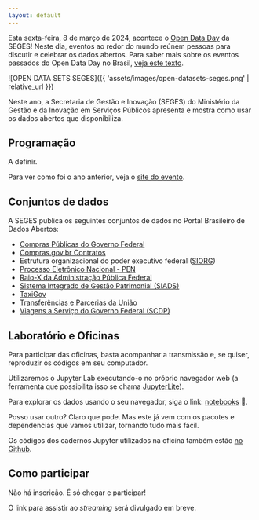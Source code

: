 ```yaml
---
layout: default
---
```


Esta sexta-feira, 8 de março de 2024, acontece o
[Open Data Day](https://opendataday.org/pt_br/) da SEGES!
Neste dia, eventos ao redor do mundo reúnem pessoas para discutir e
celebrar os dados abertos. Para saber mais sobre os eventos passados do
Open Data Day no Brasil,
[veja este texto](https://herrmann.tech/pt/blog/2022/02/23/open-data-day-2022-esta-chegando-conheca-os-anteriores-no-brasil.html).

![OPEN DATA SETS SEGES]({{ 'assets/images/open-datasets-seges.png' | relative_url }})

Neste ano, a Secretaria de Gestão e Inovação (SEGES) do Ministério da Gestão e da
Inovação em Serviços Públicos apresenta e mostra como usar os dados
abertos que disponibiliza.


## Programação

A definir.

Para ver como foi o ano anterior, veja o
[site do evento](https://gestaogovbr.github.io/opendataday2022/).


## Conjuntos de dados

A SEGES publica os seguintes conjuntos de dados no Portal Brasileiro de
Dados Abertos:

* [Compras Públicas do Governo Federal](https://dados.gov.br/dados/conjuntos-dados/compras-publicas-do-governo-federal)
* [Compras.gov.br Contratos](https://dados.gov.br/dados/conjuntos-dados/comprasgovbr-contratos)
* Estrutura organizacional do poder executivo federal
  ([SIORG](https://dados.gov.br/dados/conjuntos-dados/dados-da-estrutura-organizacional-do-poder-executivo-federal-sistema-siorg))
* [Processo Eletrônico Nacional - PEN](https://dados.gov.br/dados/conjuntos-dados/processo-eletronico-nacional---pen)
* [Raio-X da Administração Pública Federal](https://dados.gov.br/dados/conjuntos-dados/raio-x-da-administracao-publica-federal)
* [Sistema Integrado de Gestão Patrimonial (SIADS)](https://dados.gov.br/dados/conjuntos-dados/sistema-integrado-de-gestao-patrimonial-siads)
* [TaxiGov](https://dados.gov.br/dados/conjuntos-dados/sistema-de-transportes-de-servidores-publicos---taxigov-v2)
* [Transferências e Parcerias da União](https://dados.gov.br/dados/conjuntos-dados/transferencias-e-parcerias-da-uniao)
* [Viagens a Serviço do Governo Federal (SCDP)](https://dados.gov.br/dados/conjuntos-dados/viagens-a-servico-do-governo-federal-scdp)


## Laboratório e Oficinas

Para participar das oficinas, basta acompanhar a transmissão e, se quiser,
reproduzir os códigos em seu computador.

Utilizaremos o Jupyter Lab executando-o no próprio navegador web
(a ferramenta que possibilita isso se chama
[JupyterLite](https://jupyterlite.readthedocs.io/en/stable/)).

Para explorar os dados usando o seu navegador, siga o link:
[notebooks](notebooks) 🧪.

Posso usar outro? Claro que pode. Mas este já vem com os pacotes e
dependências que vamos utilizar, tornando tudo mais fácil.

Os códigos dos cadernos Jupyter utilizados na oficina também estão
[no Github](https://github.com/economiagovbr/opendataday2024/tree/main/notebooks).


## Como participar

Não há inscrição. É só chegar e participar!

O link para assistir ao *streaming* será divulgado em breve.
